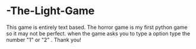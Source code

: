 # -The-Light-Game
This game is entirely text based. The horror game is my first python game so it may not be perfect.  when the game asks you to type a option type the number "1" or "2" . Thank you!
